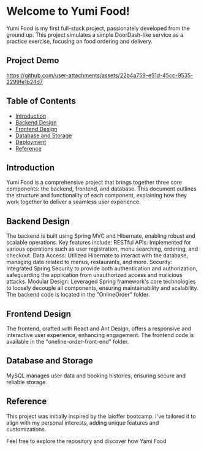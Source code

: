 # Welcome to Yumi Food!
Yumi Food is my first full-stack project, passionately developed from the ground up. This project simulates a simple DoorDash-like service as a practice exercise, focusing on food ordering and delivery.

## Project Demo
https://github.com/user-attachments/assets/22b4a759-e51d-45cc-9535-2299fe1b24d7

## Table of Contents
- [Introduction](#introduction)
- [Backend Design](#backend-design)
- [Frontend Design](#frontend-design)
- [Database and Storage](#database-and-storage)
- [Deployment](#deployment)
- [Reference](#reference)
  
## Introduction
Yumi Food is a comprehensive project that brings together three core components: the backend, frontend, and database. This document outlines the structure and functionality of each component, explaining how they work together to deliver a seamless user experience.

## Backend Design
The backend is built using Spring MVC and Hibernate, enabling robust and scalable operations. Key features include:
RESTful APIs: Implemented for various operations such as user registration, menu searching, ordering, and checkout.
Data Access: Utilized Hibernate to interact with the database, managing data related to menus, restaurants, and more.
Security: Integrated Spring Security to provide both authentication and authorization, safeguarding the application from unauthorized access and malicious attacks.
Modular Design: Leveraged Spring framework's core technologies to loosely decouple all components, ensuring maintainability and scalability.
The backend code is located in the "OnlineOrder" folder.


## Frontend Design
The frontend, crafted with React and Ant Design, offers a responsive and interactive user experience, enhancing engagement. 
The frontend code is available in the "oneline-order-front-end" folder.

## Database and Storage
MySQL manages user data and booking histories, ensuring secure and reliable storage.

## Reference
This project was initially inspired by the laioffer bootcamp. I've tailored it to align with my personal interests, adding unique features and customizations.

Feel free to explore the repository and discover how Yami Food 

